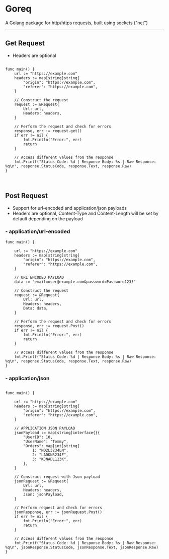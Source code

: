 # Goreq

A Golang package for http/https requests, built using sockets ("net")

---

## Get Request
- Headers are optional
```golang

func main() {
    url := "https://example.com"
    headers := map[string]string{
        "origin": "https://example.com",
        "referer": "https://example.com",
    }

    // Construct the request
    request := &Request{
        Url: url,
        Headers: headers,
    }

    // Perform the request and check for errors
    response, err := request.get()
    if err != nil {
        fmt.Println("Error:", err)
        return
    }

    // Access different values from the response
    fmt.Printf("Status Code: %d | Response Body: %s | Raw Response: %q\n", response.StatusCode, response.Text, response.Raw)
}
```
<br>

## Post Request
- Support for url-encoded and application/json payloads
- Headers are optional, Content-Type and Content-Length will be set by default depending on the payload

### - application/url-encoded

```golang
func main() {
    
    url := "https://example.com"
    headers := map[string]string{
        "origin": "https://example.com",
        "referer": "https://example.com",
    }
    
    // URL ENCODED PAYLOAD
    data := "email=user@example.com&password=Password123!"

    // Construct the request
    request := &Request{
        Url: url,
        Headers: headers,
        Data: data,
    }

    // Perform the request and check for errors
    response, err := request.Post()
    if err != nil {
        fmt.Println("Error:", err)
        return
    }

    // Access different values from the response
    fmt.Printf("Status Code: %d | Response Body: %s | Raw Response: %q\n", response.StatusCode, response.Text, response.Raw)
}
```

### - application/json

```golang

func main() {

    url := "https://example.com"
    headers := map[string]string{
        "origin": "https://example.com",
        "referer": "https://example.com",
    }

    // APPLICATION JSON PAYLOAD
    jsonPayload := map[string]interface{}{
        "UserID": 10,
        "UserName": "Tommy",
        "Orders": map[int]string{
            1: "ND2L3234LN",
            2: "LADKNS234F",
            3: "KJNADL123K",
        },
    }

    // Construct request with Json payload
    jsonRequest := &Request{
        Url: url,
        Headers: headers,
        Json: jsonPayload,
    }

    // Perform request and check for errors
    jsonResponse, err := jsonRequest.Post()
    if err != nil {
        fmt.Println("Error:", err)
        return
    }

    // Access different values from the response
    fmt.Printf("Status Code: %d | Response Body: %s | Raw Response: %q\n", jsonResponse.StatusCode, jsonResponse.Text, jsonResponse.Raw)
}

```
